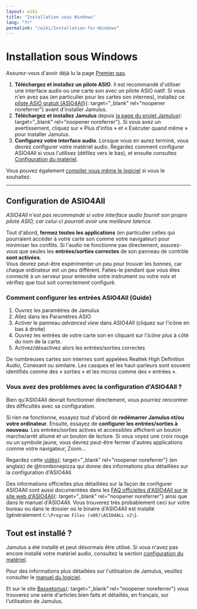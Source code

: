 ```yaml
---
layout: wiki
title: "Installation sous Windows"
lang: "fr"
permalink: "/wiki/Installation-for-Windows"
---
```


# Installation sous Windows

Assurez-vous d'avoir déjà lu la page [Premier pas](Getting-Started).

1. **Téléchargez et installez un pilote ASIO**. Il est recommandé d'utiliser une interface audio ou une carte son avec un pilote ASIO natif. Si vous n'en avez pas (en particulier pour les cartes son internes), installez ce [pilote ASIO gratuit (ASIO4All)](http://www.asio4all.org){: target="_blank" rel="noopener noreferrer"} avant d'installer Jamulus.
1. **Téléchargez et installez Jamulus** depuis [la page du projet Jamulus](https://sourceforge.net/projects/llcon/files/latest/download){: target="_blank" rel="noopener noreferrer"}. Si vous avez un avertissement, cliquez sur « Plus d'infos » et « Exécuter quand même » pour installer Jamulus.
1. **Configurez votre interface audio**. Lorsque vous en aurez terminé, vous devrez configurer votre matériel audio. Regardez comment configurer ASIO4All si vous l'utilisez (défilez vers le bas), et ensuite consultez [Configuration du matériel](Hardware-Setup).

Vous pouvez également [compiler vous même le logiciel](Compiling) si vous le souhaitez.

***

## Configuration de ASIO4All
*ASIO4All n'est pas recommandé si votre interface audio fournit son propre pilote ASIO, car celui-ci pourrait avoir une meilleure latence.*

Tout d'abord, **fermez toutes les applications** (en particulier celles qui pourraient accéder à votre carte son comme votre navigateur) pour minimiser les conflits. Si l'audio ne fonctionne pas directement, assurez-vous que seules les **entrées/sorties correctes** de son panneau de contrôle **sont activées**.  
Vous devrez peut-être expérimenter un peu pour trouver les bonnes, car chaque ordinateur est un peu différent. Faites-le pendant que vous êtes connecté à un serveur pour entendre votre instrument ou votre voix et vérifiez que tout soit correctement configuré.

### Comment configurer les entrées ASIO4All (Guide)

1. Ouvrez les paramètres de Jamulus
1. Allez dans les Paramètres ASIO
1. Activer le panneau _advanced view_ dans ASIO4All (cliquez sur l'icône en bas à droite)
1. Ouvrez les entrées de votre carte son en cliquant sur l'_icône plus_ à côté du nom de la carte.
1. Activez/désactivez alors les entrées/sorties correctes

De nombreuses cartes son internes sont appelées Realtek High Definition Audio, Conexant ou similaire.
Les casques et les haut-parleurs sont souvent identifiés comme des « sorties » et les micros comme des « entrées ».

### Vous avez des problèmes avec la configuration d'ASIO4All ?

Bien qu'ASIO4All devrait fonctionner directement, vous pourriez rencontrer des difficultés avec sa configuration.

Si rien ne fonctionne, essayez tout d'abord de **redémarrer Jamulus et/ou votre ordinateur**.
Ensuite, essayez de **configurer les entrées/sorties à nouveau**. Les entrées/sorties actives et accessibles affichent un bouton marche/arrêt allumé et un bouton de lecture. Si vous voyez une croix rouge ou un symbole jaune, vous devrez peut-être fermer d'autres applications comme votre navigateur, Zoom…

Regardez cette [vidéo](https://youtu.be/_GzOsitVgLI){: target="_blank" rel="noopener noreferrer"} (en anglais) de @trombonepizza qui donne des informations plus détaillées sur la configuration d'ASIO4All.

Des informations officielles plus détaillées sur la façon de configurer ASIO4All sont aussi documentées dans les [FAQ officielles d'ASIO4All sur le site web d'ASIO4All](http://www.asio4all.org/faq.html){: target="_blank" rel="noopener noreferrer"} ainsi que dans le manuel d'ASIO4All. Vous trouverez très probablement ceci sur votre bureau ou dans le dossier où le binaire d'ASIO4All est installé (généralement `C:\Program Files (x86)\ASIO4ALL v2\`).

## Tout est installé ?
Jamulus a été installé et peut désormais être utilisé. Si vous n'avez pas encore installé votre matériel audio, consultez la section [configuration du matériel](Hardware-Setup).

Pour des informations plus détaillées sur l'utilisation de Jamulus, veuillez consulter le [manuel du logiciel](Software-Manual).

Et sur le site [Bassetorius](https://www.bassetorius.fr/applications/jamulus/){: target="_blank" rel="noopener noreferrer"} vous trouverez une série d'articles bien faits et détaillés, en français, sur l'utilisation de Jamulus.
